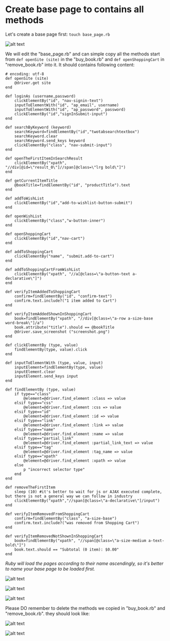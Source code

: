 # Create base page to contains all methods

Let's create a base page first:
`touch base_page.rb`

![alt text](https://raw.githubusercontent.com/hy1984427/BDD-with-PageObject/master/images/CreateBasePageRB.png "Create base_page.rb")

We will edit the "base_page.rb" and can simple copy all the methods start from `def openSite (site)` in the "buy_book.rb" and `def openShoppingCart` in "remove_book.rb" into it. It should contains following content:

<pre><code># encoding: utf-8
def openSite (site)
	@driver.get site
end

def loginAs (username,password)
	clickElementBy("id", "nav-signin-text")
	inputToElementWith("id", "ap_email", username)
	inputToElementWith("id", "ap_password", password)
	clickElementBy("id","signInSubmit-input")
end

def searchByKeyword (keyword)
	searchKeyword=findElementBy("id","twotabsearchtextbox")
	searchKeyword.clear
	searchKeyword.send_keys keyword
	clickElementBy("class", "nav-submit-input")
end

def openTheFirstItemInSearchResult
	clickElementBy("xpath", "//div[@id=\"result_0\"]//span[@class=\"lrg bold\"]")
end

def getCurrentItemTitle
	@bookTitle=findElementBy("id", "productTitle").text
end

def addToWishList
	clickElementBy("id","add-to-wishlist-button-submit")
end

def openWishList
	clickElementBy("class","w-button-inner")
end

def openShoppingCart
	clickElementBy("id","nav-cart")
end

def addToShoppingCart
	clickElementBy("name", "submit.add-to-cart")
end

def addToShoppingCartFromWishList
	clickElementBy("xpath", "//a[@class=\"a-button-text a-declarative\"]")
end

def verifyItemAddedToShoppingCart
	confirm=findElementBy("id", "confirm-text")
	confirm.text.include?("1 item added to Cart")
end

def verifyItemAddedShownInShoppingCart
	book=findElementBy("xpath", "//div[@class=\"a-row a-size-base word-break\"]/a")
	book.attribute("title").should == @bookTitle
	@driver.save_screenshot ("screenshot.png")
end

def clickElementBy (type, value)
	findElementBy(type, value).click
end

def inputToElementWith (type, value, input)
	inputElement=findElementBy(type, value)
	inputElement.clear
	inputElement.send_keys input
end

def findElementBy (type, value)
	if type=="class"
		@element=@driver.find_element :class => value
	elsif type=="css"
		@element=@driver.find_element :css => value
	elsif type=="id"
		@element=@driver.find_element :id => value
	elsif type=="link"
		@element=@driver.find_element :link => value
	elsif type=="name"
		@element=@driver.find_element :name => value
	elsif type=="partial_link"
		@element=@driver.find_element :partial_link_text => value
	elsif type=="tag"
		@element=@driver.find_element :tag_name => value
	elsif type=="xpath"
		@element=@driver.find_element :xpath => value
	else
		p "incorrect selector type"
	end
end

def removeTheFirstItem
	sleep (10) #it's better to wait for js or AJAX executed complete, but there is not a general way we can follow in industry
	clickElementBy("xpath","//span[@class=\"a-declarative\"]/input")
end

def verifyItemRemovedFromShoppingCart
	confirm=findElementBy("class", "a-size-base")
	confirm.text.include?("was removed from Shopping Cart")
end

def verifyItemRemovedNotShownInShoppingCart
	book=findElementBy("xpath", "//span[@class=\"a-size-medium a-text-bold\"]")
	book.text.should == "Subtotal (0 item): $0.00"
end
</pre></code>

*Ruby will load the pages according to their name ascendingly, so it's better to name your base page to be loaded first.*

![alt text](https://raw.githubusercontent.com/hy1984427/BDD-with-PageObject/master/images/EditBasePageRB1.png "Edit base_page.rb part 1")

![alt text](https://raw.githubusercontent.com/hy1984427/BDD-with-PageObject/master/images/EditBasePageRB2.png "Edit base_page.rb part 2")

![alt text](https://raw.githubusercontent.com/hy1984427/BDD-with-PageObject/master/images/EditBasePageRB3.png "Edit base_page.rb part 3")

Please DO remember to delete the methods we copied in "buy_book.rb" and "remove_book.rb". they should look like:

![alt text](https://raw.githubusercontent.com/hy1984427/BDD-with-PageObject/master/images/EditNewBuyBookRB.png "Remove methods in buy_book.rb")

![alt text](https://raw.githubusercontent.com/hy1984427/BDD-with-PageObject/master/images/EditNewRemoveBookRB.png "Remove methods in remive_book.rb")
